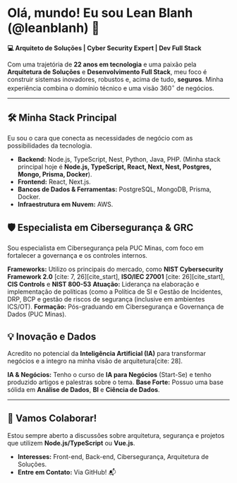 # Olá, mundo! Eu sou **Lean Blanh** (@leanblanh) 👋

**💻 Arquiteto de Soluções | Cyber Security Expert | Dev Full Stack**

Com uma trajetória de **22 anos em tecnologia** e uma paixão pela **Arquitetura de Soluções** e **Desenvolvimento Full Stack**, meu foco é construir sistemas inovadores, robustos e, acima de tudo, **seguros**. Minha experiência combina o domínio técnico e uma visão $360^{\circ}$ de negócios.

---

## 🛠️ Minha Stack Principal

Eu sou o cara que conecta as necessidades de negócio com as possibilidades da tecnologia.

* **Backend:** Node.js, TypeScript, Nest, Python, Java, PHP. (Minha stack principal hoje é **Node.js, TypeScript, React, Next, Nest, Postgres, Mongo, Prisma, Docker**).
* **Frontend:** React, Next.js.
* **Bancos de Dados & Ferramentas:** PostgreSQL, MongoDB, Prisma, Docker.
* **Infraestrutura em Nuvem:** AWS.

## 🛡️ Especialista em Cibersegurança & GRC

Sou especialista em Cibersegurança pela PUC Minas, com foco em fortalecer a governança e os controles internos.

**Frameworks:** Utilizo os principais do mercado, como **NIST Cybersecurity Framework 2.0** [cite: 7, 26][cite_start], **ISO/IEC 27001** [cite: 26][cite_start], **CIS Controls** e **NIST 800-53**
**Atuação:** Liderança na elaboração e implementação de políticas (como a Política de SI e Gestão de Incidentes, DRP, BCP e gestão de riscos de segurança (inclusive em ambientes ICS/OT).
**Formação:** Pós-graduando em Cibersegurança e Governança de Dados (PUC Minas).

## 💡 Inovação e Dados

Acredito no potencial da **Inteligência Artificial (IA)** para transformar negócios e a integro na minha visão de arquitetura[cite: 28].

**IA & Negócios:** Tenho o curso de **IA para Negócios** (Start-Se) e tenho produzido artigos e palestras sobre o tema.
**Base Forte:** Possuo uma base sólida em **Análise de Dados**, **BI** e **Ciência de Dados**.

---

## 🤝 Vamos Colaborar!

Estou sempre aberto a discussões sobre arquitetura, segurança e projetos que utilizem **Node.js/TypeScript** ou **Vue.js**.

* **Interesses:** Front-end, Back-end, Cibersegurança, Arquitetura de Soluções.
* **Entre em Contato:** Via GitHub! 📬
